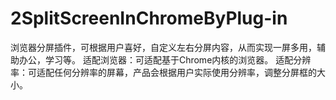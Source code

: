# 2SplitScreenInChromeByPlug-in
浏览器分屏插件，可根据用户喜好，自定义左右分屏内容，从而实现一屏多用，辅助办公，学习等。 适配浏览器：可适配基于Chrome内核的浏览器。 适配分辨率：可适配任何分辨率的屏幕，产品会根据用户实际使用分辨率，调整分屏框的大小。 
